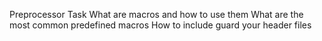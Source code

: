 Preprocessor Task
What are macros and how to use them
What are the most common predefined macros
How to include guard your header files
